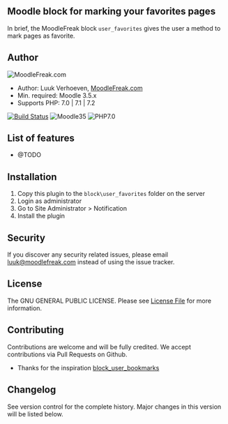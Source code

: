 ## Moodle block for marking your favorites pages

In brief, the MoodleFreak block `user_favorites` gives the user a method to mark pages as favorite.
 
## Author
![MoodleFreak.com](https://moodlefreak.com/logo_small.png)

* Author: Luuk Verhoeven, [MoodleFreak.com](https://www.moodlefreak.com/)
* Min. required: Moodle 3.5.x
* Supports PHP: 7.0 | 7.1 | 7.2 

[![Build Status](https://travis-ci.org/MoodleFreak/moodle-user_favorites.svg?branch=moodle35)](https://travis-ci.org/MoodleFreak/block_user_favorites) 
![Moodle35](https://img.shields.io/badge/moodle-3.5-brightgreen.svg)
![PHP7.0](https://img.shields.io/badge/PHP-7.0-brightgreen.svg)

## List of features
- @TODO

## Installation
1.  Copy this plugin to the `block\user_favorites` folder on the server
2.  Login as administrator
3.  Go to Site Administrator > Notification
4.  Install the plugin

## Security

If you discover any security related issues, please email [luuk@moodlefreak.com](mailto:luuk@moodlefreak.com) instead of using the issue tracker.

## License

The GNU GENERAL PUBLIC LICENSE. Please see [License File](LICENSE) for more information.

## Contributing

Contributions are welcome and will be fully credited. We accept contributions via Pull Requests on Github.

- Thanks for the inspiration [block_user_bookmarks](https://moodle.org/plugins/block_user_bookmarks)

## Changelog

See version control for the complete history. Major changes in this version will be listed below.